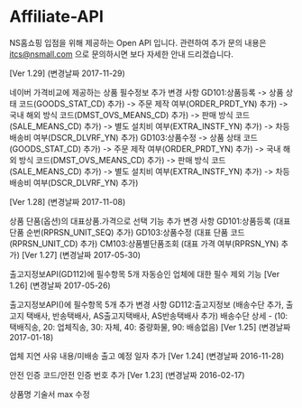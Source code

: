 # Affiliate-API

NS홈쇼핑 입점을 위해 제공하는 Open API 입니다. 관련하여 추가 문의 내용은 itcs@nsmall.com 으로 문의하시면 보다 자세한 안내 드리겠습니다.

[Ver 1.29] (변경날짜 2017-11-29)

 네이버 가격비교에 제공하는 상품 필수정보 추가
 변경 사항
GD101:상품등록 
 -> 상품 상태 코드(GOODS_STAT_CD) 추가)
 -> 주문 제작 여부(ORDER_PRDT_YN) 추가)
 -> 국내 해외 방식 코드(DMST_OVS_MEANS_CD) 추가)
 -> 판매 방식 코드(SALE_MEANS_CD) 추가)
 -> 별도 설치비 여부(EXTRA_INSTF_YN) 추가)
 -> 차등 배송비 여부(DSCR_DLVRF_YN) 추가)
GD103:상품수정 
 -> 상품 상태 코드(GOODS_STAT_CD) 추가)
 -> 주문 제작 여부(ORDER_PRDT_YN) 추가)
 -> 국내 해외 방식 코드(DMST_OVS_MEANS_CD) 추가)
 -> 판매 방식 코드(SALE_MEANS_CD) 추가)
 -> 별도 설치비 여부(EXTRA_INSTF_YN) 추가)
 -> 차등 배송비 여부(DSCR_DLVRF_YN) 추가)

[Ver 1.28] (변경날짜 2017-11-08)

 상품 단품(옵션)의 대표상품.가격으로 선택 기능 추가
 변경 사항
GD101:상품등록 (대표 단품 순번(RPRSN_UNIT_SEQ) 추가)
GD103:상품수정 (대표 단품 코드(RPRSN_UNIT_CD) 추가)
CM103:상품별단품조회 (대표 가격 여부(RPRSN_YN) 추가)
[Ver 1.27] (변경날짜 2017-05-30)

 출고지정보API(GD112)에 필수항목 5개 자동승인 업체에 대한 필수 제외 기능
[Ver 1.26] (변경날짜 2017-05-26)

 출고지정보API()에 필수항목 5개 추가
 변경 사항
GD112:출고지정보 (배송수단 추가, 출고지 택배사, 반송택배사, AS출고지택배사, AS반송택배사 추가)
배송수단 상세 - (10: 택배직송, 20: 업체직송, 30: 자체, 40: 중량화물, 90: 배송없음)
[Ver 1.25] (변경날짜 2017-01-18)

업체 지연 사유 내용/미배송 출고 예정 일자 추가
[Ver 1.24] (변경날짜 2016-11-28)

안전 인증 코드/안전 인증 번호 추가
[Ver 1.23] (변경날짜 2016-02-17)

상품명 기술서 max 수정
